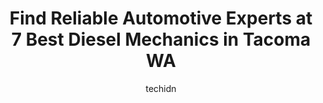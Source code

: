 ---
layout: ampstory
image: https://images.unsplash.com/photo-1494976388531-d1058494cdd8?ixlib=rb-4.0.3&ixid=MnwxMjA3fDB8MHxwaG90by1wYWdlfHx8fGVufDB8fHx8&auto=format&fit=crop&w=640&h=853&q=80
author: techidn
featured: false
description: Entrust your vehicle to the 7 best Diesel Mechanic in Tacoma WA, USA and experience the difference they can make. With their extensive knowledge, state-of-the-art facilities, and commitment 
title: Find Reliable Automotive Experts at 7 Best Diesel Mechanics in Tacoma WA
cover:
   title: Find Reliable Automotive Experts at 7 Best Diesel Mechanics in Tacoma WA
   subtitle: Rickpate
   background: https://images.unsplash.com/photo-1494976388531-d1058494cdd8?ixlib=rb-4.0.3&ixid=MnwxMjA3fDB8MHxwaG90by1wYWdlfHx8fGVufDB8fHx8&auto=format&fit=crop&w=640&h=853&q=80

pages: 
 - layout: thirds
   top: <h1>#1 Simmons Automotive</h1>
   bottom: "<p>I took my 99 Tacoma in for some repairs since she was out of commission. Dean did the inspection and with the help of their online system stayed in contact with me daily </p>"
   background: https://www.knot35.com/toplist/wp-content/uploads/2023/06/best-diesel-mechanic-1-in-tacoma-wa-1685835459.jpeg
   backgroundblur: true
 - layout: thirds
   top: <h1>#2 Genesis Automotive and RV Repair</h1>
   bottom: "<p>6220 S Tacoma Way, Tacoma, WA 98409, United States</p>"
   background: https://www.knot35.com/toplist/wp-content/uploads/2023/06/best-diesel-mechanic-2-in-tacoma-wa-1685835460.jpeg
   cta:
      link: https://www.knot35.com/toplist/find-reliable-automotive-experts-at-7-best-diesel-mechanics-in-tacoma-wa/
      text: Find Reliable Automotive Experts at 7 Best Diesel Mechanics in Tacoma WA
 - layout: thirds
   top: <h1>#3 Anthony Truck Repair</h1>
   bottom: "<p>3202 S 36th St, Tacoma, WA 98409, United States</p>"
   background: https://www.knot35.com/toplist/wp-content/uploads/2023/06/best-diesel-mechanic-3-in-tacoma-wa-1685835460.png
   cta:
      link: https://www.knot35.com/toplist/find-reliable-automotive-experts-at-7-best-diesel-mechanics-in-tacoma-wa/
      text: Find Reliable Automotive Experts at 7 Best Diesel Mechanics in Tacoma WA
 - layout: thirds
   top: <h1>#4 Total Performance</h1>
   bottom: "<p>5635 S Tacoma Way A, Tacoma, WA 98409, United States</p>"
   background: https://images.unsplash.com/photo-1488554378835-f7acf46e6c98?ixlib=rb-4.0.3&ixid=MnwxMjA3fDB8MHxwaG90by1wYWdlfHx8fGVufDB8fHx8&auto=format&fit=crop&w=640&h=853&q=80
   cta:
      link: https://www.knot35.com/toplist/find-reliable-automotive-experts-at-7-best-diesel-mechanics-in-tacoma-wa/
      text: Find Reliable Automotive Experts at 7 Best Diesel Mechanics in Tacoma WA
 - layout: thirds
   top: <h1>#5 ATAMAN USA LLC Truck Repair</h1>
   bottom: "<p>3012 S Fife St, Tacoma, WA 98409, United States</p>"
   background: https://images.unsplash.com/photo-1534312527009-56c7016453e6?ixlib=rb-4.0.3&ixid=MnwxMjA3fDB8MHxwaG90by1wYWdlfHx8fGVufDB8fHx8&auto=format&fit=crop&w=640&h=853&q=80
   cta:
      link: https://www.knot35.com/toplist/find-reliable-automotive-experts-at-7-best-diesel-mechanics-in-tacoma-wa/
      text: Find Reliable Automotive Experts at 7 Best Diesel Mechanics in Tacoma WA
 - layout: thirds
   top: <h1>#6 Mouse Meat Inc.</h1>
   bottom: "<p>4732 S Washington St, Tacoma, WA 98409, United States</p>"
   background: https://images.unsplash.com/photo-1604871000636-074fa5117945?ixlib=rb-4.0.3&ixid=MnwxMjA3fDB8MHxwaG90by1wYWdlfHx8fGVufDB8fHx8&auto=format&fit=crop&w=640&h=853&q=80
   cta:
      link: https://www.knot35.com/toplist/find-reliable-automotive-experts-at-7-best-diesel-mechanics-in-tacoma-wa/
      text: Find Reliable Automotive Experts at 7 Best Diesel Mechanics in Tacoma WA
 - layout: thirds
   top: <h1>#7 Four Seasons Diesel Services</h1>
   bottom: "<p>5309 84th St E, Tacoma, WA 98446, United States</p>"
   background: https://images.unsplash.com/photo-1574169208507-84376144848b?ixlib=rb-4.0.3&ixid=MnwxMjA3fDB8MHxwaG90by1wYWdlfHx8fGVufDB8fHx8&auto=format&fit=crop&w=640&h=853&q=80
   cta:
      link: https://www.knot35.com/toplist/find-reliable-automotive-experts-at-7-best-diesel-mechanics-in-tacoma-wa/
      text: Find Reliable Automotive Experts at 7 Best Diesel Mechanics in Tacoma WA
 - layout: thirds
   middle: Continue reading...
   background: https://images.unsplash.com/photo-1557672172-298e090bd0f1?ixlib=rb-4.0.3&ixid=MnwxMjA3fDB8MHxwaG90by1wYWdlfHx8fGVufDB8fHx8&auto=format&fit=crop&w=640&h=853&q=80
   cta:
      link: https://www.knot35.com/toplist/find-reliable-automotive-experts-at-7-best-diesel-mechanics-in-tacoma-wa/
      text: Find Reliable Automotive Experts at 7 Best Diesel Mechanics in Tacoma WA
      
---